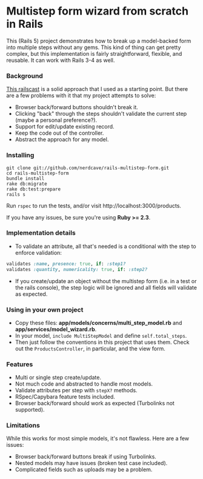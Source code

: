 # Multistep form wizard from scratch in Rails
This (Rails 5) project demonstrates how to break up a model-backed form into multiple steps without any gems.  This kind of thing can get pretty complex, but this implementation is fairly straightforward, flexible, and reusable. It can work with Rails 3-4 as well.

### Background
[This railscast](http://railscasts.com/episodes/217-multistep-forms) is a solid approach that I used as a starting point.  But there are a few problems with it that my project attempts to solve:

* Browser back/forward buttons shouldn't break it.
* Clicking "back" through the steps shouldn't validate the current step (maybe a personal preference?).
* Support for edit/update existing record.
* Keep the code out of the controller.
* Abstract the approach for any model.

### Installing

    git clone git://github.com/nerdcave/rails-multistep-form.git
    cd rails-multistep-form
    bundle install
    rake db:migrate
    rake db:test:prepare
    rails s

Run `rspec` to run the tests, and/or visit http://localhost:3000/products.

If you have any issues, be sure you're using **Ruby >= 2.3**.


### Implementation details
* To validate an attribute, all that's needed is a conditional with the step to enforce validation:

```ruby
validates :name, presence: true, if: :step1?
validates :quantity, numericality: true, if: :step2?
```
* If you create/update an object without the multistep form (i.e. in a test or the rails console), the step logic will be ignored and all fields will validate as expected.

### Using in your own project
* Copy these files: **app/models/concerns/multi_step_model.rb** and **app/services/model_wizard.rb**.
* In your model, `include MultiStepModel` and define `self.total_steps`.
* Then just follow the conventions in this project that uses them. Check out the `ProductsController`, in particular, and the view form.

### Features
* Multi or single step create/update.
* Not much code and abstracted to handle most models.
* Validate attributes per step with `stepX?` methods.
* RSpec/Capybara feature tests included.
* Browser back/forward should work as expected (Turbolinks not supported).

### Limitations
While this works for most simple models, it's not flawless. Here are a few issues:
* Browser back/forward buttons break if using Turbolinks.
* Nested models may have issues (broken test case included).
* Complicated fields such as uploads may be a problem.